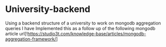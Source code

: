 # University-backend
Using a backend structure of a university to work on mongodb aggregation queries
I have Implemented this as a follow up of the following mongodb article
url[!https://studio3t.com/knowledge-base/articles/mongodb-aggregation-framework/]
